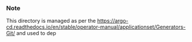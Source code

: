 ### Note

This directory is managed as per the https://argo-cd.readthedocs.io/en/stable/operator-manual/applicationset/Generators-Git/ and used to dep
